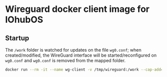 # Wireguard docker client image for IOhubOS

## Startup

The `/work` folder is watched for updates on the file `wg0.conf`; when created/modified, the WireGuard interface will be started/reconfigured on `wg0.conf` and `wg0.conf` is removed from the mapped folder.

```bash
docker run --rm -it --name wg-client -v /tmp/wireguard:/work --cap-add=NET_ADMIN --cap-add=SYS_MODULE iohubos/wg-client
```
